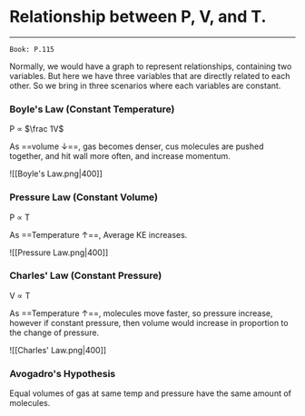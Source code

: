 # Relationship between P, V, and T.
---
```ad-Resources
Book: P.115
```
Normally, we would have a graph to represent relationships, containing two variables. But here we have three variables that are directly related to each other. So we bring in three scenarios where each variables are constant.

### Boyle's Law (Constant Temperature)
P ∝ $\frac 1V$

As ==volume ↓==, gas becomes denser, cus molecules are pushed together, and hit wall more often, and increase momentum.

![[Boyle's Law.png|400]]

### Pressure Law (Constant Volume)
P ∝ T

As ==Temperature ↑==, Average KE increases.

![[Pressure Law.png|400]]

### Charles' Law (Constant Pressure)
V ∝ T

As ==Temperature ↑==, molecules move faster, so pressure increase, however if constant pressure, then volume would increase in proportion to the change of pressure.

![[Charles' Law.png|400]]

### Avogadro's Hypothesis
Equal volumes of gas at same temp and pressure have the same amount of molecules.